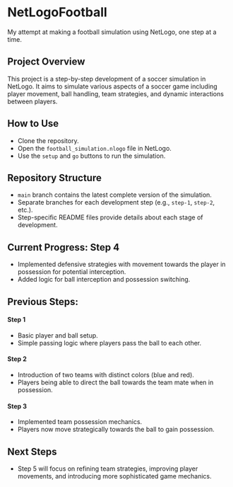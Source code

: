 # NetLogoFootball
My attempt at making a football simulation using NetLogo, one step at a time.

## Project Overview
This project is a step-by-step development of a soccer simulation in NetLogo. It aims to simulate various aspects of a soccer game including player movement, ball handling, team strategies, and dynamic interactions between players.

## How to Use
- Clone the repository.
- Open the `football_simulation.nlogo` file in NetLogo.
- Use the `setup` and `go` buttons to run the simulation.

## Repository Structure
- `main` branch contains the latest complete version of the simulation.
- Separate branches for each development step (e.g., `step-1`, `step-2`, etc.).
- Step-specific README files provide details about each stage of development.

## Current Progress: Step 4
- Implemented defensive strategies with movement towards the player in possession for potential interception.
- Added logic for ball interception and possession switching.


## Previous Steps:
#### Step 1
- Basic player and ball setup.
- Simple passing logic where players pass the ball to each other.

#### Step 2
- Introduction of two teams with distinct colors (blue and red).
- Players being able to direct the ball towards the team mate when in possession.

#### Step 3
- Implemented team possession mechanics.
- Players now move strategically towards the ball to gain possession.

## Next Steps
- Step 5 will focus on refining team strategies, improving player movements, and introducing more sophisticated game mechanics.
